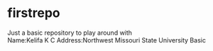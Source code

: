 # firstrepo
Just a basic repository to play around with<br> Name:Kelifa K C Address:Northwest Missouri State University
Basic
